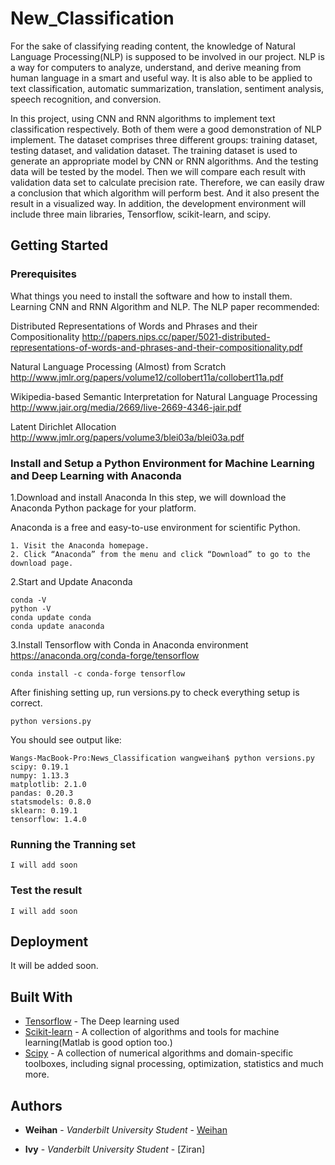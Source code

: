 # New_Classification
For the sake of classifying reading content, the knowledge of Natural Language
Processing(NLP) is supposed to be involved in our project. NLP is a way for computers to
analyze, understand, and derive meaning from human language in a smart and useful way.
It is also able to be applied to text classification, automatic summarization, translation,
sentiment analysis, speech recognition, and conversion.

In this project, using CNN and RNN algorithms to implement text classification
respectively. Both of them were a good demonstration of NLP implement. The dataset
comprises three different groups: training dataset, testing dataset, and validation dataset.
The training dataset is used to generate an appropriate model by CNN or RNN algorithms.
And the testing data will be tested by the model. Then we will compare each result with
validation data set to calculate precision rate. Therefore, we can easily draw a conclusion
that which algorithm will perform best. And it also present the result in a visualized
way. In addition, the development environment will include three main libraries,
Tensorflow, scikit-learn, and scipy.

## Getting Started



### Prerequisites

What things you need to install the software and how to install them. 
Learning CNN and RNN Algorithm and NLP. 
The NLP paper recommended:

Distributed Representations of Words and Phrases and their Compositionality 
http://papers.nips.cc/paper/5021-distributed-representations-of-words-and-phrases-and-their-compositionality.pdf

Natural Language Processing (Almost) from Scratch 
http://www.jmlr.org/papers/volume12/collobert11a/collobert11a.pdf

Wikipedia-based Semantic Interpretation for Natural Language Processing
http://www.jair.org/media/2669/live-2669-4346-jair.pdf

Latent Dirichlet Allocation
http://www.jmlr.org/papers/volume3/blei03a/blei03a.pdf

### Install and Setup a Python Environment for Machine Learning and Deep Learning with Anaconda

1.Download and install Anaconda
In this step, we will download the Anaconda Python package for your platform.

Anaconda is a free and easy-to-use environment for scientific Python.


```
1. Visit the Anaconda homepage.
2. Click “Anaconda” from the menu and click “Download” to go to the download page.
```

2.Start and Update Anaconda

```
conda -V
python -V
conda update conda
conda update anaconda
```
3.Install Tensorflow with Conda in Anaconda environment 
https://anaconda.org/conda-forge/tensorflow

```
conda install -c conda-forge tensorflow 
```
After finishing setting up, run versions.py to check everything setup is correct.
```
python versions.py
```
You should see output like:
```
Wangs-MacBook-Pro:News_Classification wangweihan$ python versions.py 
scipy: 0.19.1
numpy: 1.13.3
matplotlib: 2.1.0
pandas: 0.20.3
statsmodels: 0.8.0
sklearn: 0.19.1
tensorflow: 1.4.0
```
### Running the Tranning set

```
I will add soon
```

### Test the result

```
I will add soon
```

## Deployment

It will be added soon.

## Built With

* [Tensorflow](https://www.tensorflow.org/install/install_linux) - The Deep learning used
* [Scikit-learn](http://scikit-learn.org/stable/install.html) - A collection of algorithms and tools for machine learning(Matlab is good option too.) 
* [Scipy](https://www.scipy.org/install.html) - A collection of numerical algorithms and domain-specific toolboxes, including signal processing, optimization, statistics and much more.


## Authors

* **Weihan** - *Vanderbilt University Student* - [Weihan](https://github.com/wwtx9)

* **Ivy** - *Vanderbilt University Student* - [Ziran]



